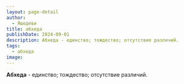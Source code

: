 ```yaml
---
layout: page-detail
author:
  - Яшодеви
title: абхеда
publishDate: 2024-09-01
description: Абхеда - единство; тождество; отсутствие различий.
tags:
  - абхеда
image:
---
```

**Абхеда** - единство; тождество; отсутствие различий.

